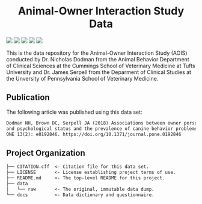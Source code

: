 <h1 align="center">Animal-Owner Interaction Study Data</h1>

<p align="left">
    <a href="LICENSE" alt="License">
        <img src="https://img.shields.io/github/license/iandinwoodie/aois-data" /></a>
    <a href="CITATION.cff" alt="Citation">
        <img src="https://img.shields.io/badge/citation-dataset-teal" /></a>
    <a href="https://doi.org/10.1371/journal.pone.0192846" alt="article">
        <img src="https://img.shields.io/badge/article-PLOS_ONE-purple" /></a>
    <img src="https://img.shields.io/github/repo-size/iandinwoodie/aois-data" />
    <img src="https://img.shields.io/github/v/tag/iandinwoodie/aois-data" />
</p>

This is the data repository for the Animal-Owner Interaction Study (AOIS)
conducted by Dr. Nicholas Dodman from the Animal Behavior Department of Clinical
Sciences at the Cummings School of Veterinary Medicine at Tufts University and
Dr. James Serpell from the Deparment of Clinical Studies at the Unversity of
Pennsylvania School of Veterinary Medicine.

## Publication

The following article was published using this data set:

```txt
Dodman NH, Brown DC, Serpell JA (2018) Associations between owner personality
and psychological status and the prevalence of canine behavior problems. PLOS
ONE 13(2): e0192846. https://doi.org/10.1371/journal.pone.0192846
```

## Project Organization

```txt
├── CITATION.cff  <- Citation file for this data set.
├── LICENSE       <- License establishing project terms of use.
├── README.md     <- The top-level README for this project.
├── data
│   └── raw       <- The original, immutable data dump.
└── docs          <- Data dictionary and questionnaire.
```
